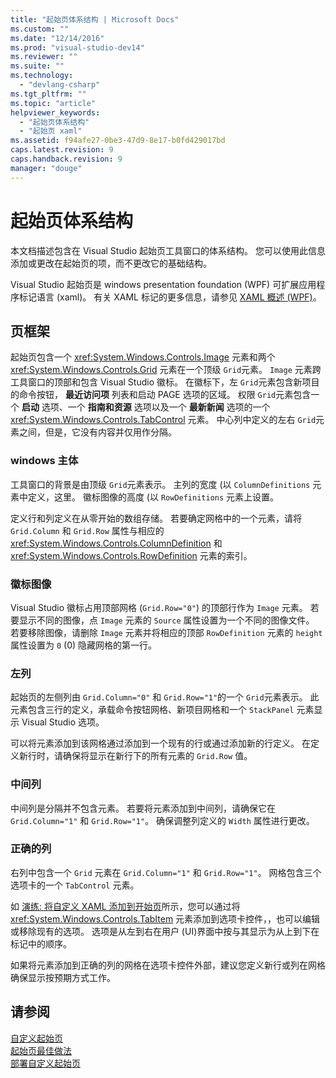 ```yaml
---
title: "起始页体系结构 | Microsoft Docs"
ms.custom: ""
ms.date: "12/14/2016"
ms.prod: "visual-studio-dev14"
ms.reviewer: ""
ms.suite: ""
ms.technology: 
  - "devlang-csharp"
ms.tgt_pltfrm: ""
ms.topic: "article"
helpviewer_keywords: 
  - "起始页体系结构"
  - "起始页 xaml"
ms.assetid: f94afe27-0be3-47d9-8e17-b0fd429017bd
caps.latest.revision: 9
caps.handback.revision: 9
manager: "douge"
---
```

# 起始页体系结构
本文档描述包含在 Visual Studio 起始页工具窗口的体系结构。  您可以使用此信息添加或更改在起始页的项，而不更改它的基础结构。  
  
 Visual Studio 起始页是 windows presentation foundation \(WPF\) 可扩展应用程序标记语言 \(xaml\)。  有关 XAML 标记的更多信息，请参见 [XAML 概述 \(WPF\)](../Topic/XAML%20Overview%20\(WPF\).md)。  
  
## 页框架  
 起始页包含一个 <xref:System.Windows.Controls.Image> 元素和两个 <xref:System.Windows.Controls.Grid> 元素在一个顶级 `Grid`元素。  `Image` 元素跨工具窗口的顶部和包含 Visual Studio 徽标。  在徽标下，左 `Grid`元素包含新项目的命令按钮， **最近访问项** 列表和启动 PAGE 选项的区域。  权限 `Grid`元素包含一个 **启动** 选项、一个 **指南和资源** 选项以及一个 **最新新闻** 选项的一个 <xref:System.Windows.Controls.TabControl> 元素。  中心列中定义的左右 `Grid`元素之间，但是，它没有内容并仅用作分隔。  
  
### windows 主体  
 工具窗口的背景是由顶级 `Grid`元素表示。  主列的宽度 \(以 `ColumnDefinitions` 元素中定义，这里。  徽标图像的高度 \(以 `RowDefinitions` 元素上设置。  
  
 定义行和列定义在从零开始的数组存储。  若要确定网格中的一个元素，请将 `Grid.Column` 和 `Grid.Row` 属性与相应的 <xref:System.Windows.Controls.ColumnDefinition> 和 <xref:System.Windows.Controls.RowDefinition> 元素的索引。  
  
### 徽标图像  
 Visual Studio 徽标占用顶部网格 \(`Grid.Row="0"`\) 的顶部行作为 `Image` 元素。  若要显示不同的图像，点 `Image` 元素的 `Source` 属性设置为一个不同的图像文件。  若要移除图像，请删除 `Image` 元素并将相应的顶部 `RowDefinition` 元素的 `height` 属性设置为 `0` \(0\) 隐藏网格的第一行。  
  
### 左列  
 起始页的左侧列由 `Grid.Column="0"` 和 `Grid.Row="1"`的一个 `Grid`元素表示。  此元素包含三行的定义，承载命令按钮网格、新项目网格和一个 `StackPanel` 元素显示 Visual Studio 选项。  
  
 可以将元素添加到该网格通过添加到一个现有的行或通过添加新的行定义。  在定义新行时，请确保将显示在新行下的所有元素的 `Grid.Row` 值。  
  
### 中间列  
 中间列是分隔并不包含元素。  若要将元素添加到中间列，请确保它在 `Grid.Column="1"` 和 `Grid.Row="1"`。  确保调整列定义的 `Width` 属性进行更改。  
  
### 正确的列  
 右列中包含一个 `Grid` 元素在 `Grid.Column="1"` 和 `Grid.Row="1"`。  网格包含三个选项卡的一个 `TabControl` 元素。  
  
 如 [演练: 将自定义 XAML 添加到开始页](../Topic/Walkthrough:%20Adding%20Custom%20XAML%20to%20the%20Start%20Page.md)所示，您可以通过将 <xref:System.Windows.Controls.TabItem> 元素添加到选项卡控件，，也可以编辑或移除现有的选项。  选项是从左到右在用户 \(UI\)界面中按与其显示为从上到下在标记中的顺序。  
  
 如果将元素添加到正确的列的网格在选项卡控件外部，建议您定义新行或列在网格确保显示按预期方式工作。  
  
## 请参阅  
 [自定义起始页](../Topic/Customizing%20the%20Start%20Page%20for%20Visual%20Studio.md)   
 [起始页最佳做法](../misc/start-page-best-practices.md)   
 [部署自定义起始页](../Topic/Deploying%20Custom%20Start%20Pages.md)